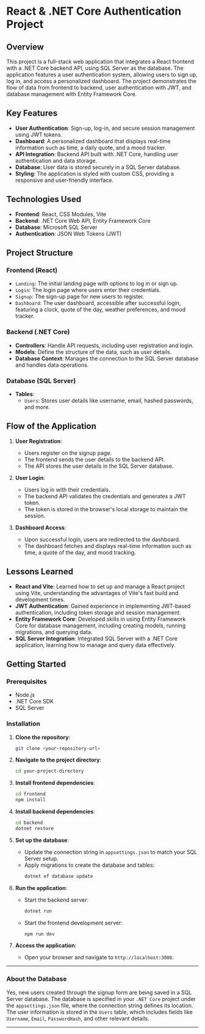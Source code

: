 # React & .NET Core Authentication Project

## Overview

This project is a full-stack web application that integrates a React frontend with a .NET Core backend API, using SQL Server as the database. The application features a user authentication system, allowing users to sign up, log in, and access a personalized dashboard. The project demonstrates the flow of data from frontend to backend, user authentication with JWT, and database management with Entity Framework Core.

## Key Features

- **User Authentication**: Sign-up, log-in, and secure session management using JWT tokens.
- **Dashboard**: A personalized dashboard that displays real-time information such as time, a daily quote, and a mood tracker.
- **API Integration**: Backend API built with .NET Core, handling user authentication and data storage.
- **Database**: User data is stored securely in a SQL Server database.
- **Styling**: The application is styled with custom CSS, providing a responsive and user-friendly interface.

## Technologies Used

- **Frontend**: React, CSS Modules, Vite
- **Backend**: .NET Core Web API, Entity Framework Core
- **Database**: Microsoft SQL Server
- **Authentication**: JSON Web Tokens (JWT)

## Project Structure

### Frontend (React)
- `Landing`: The initial landing page with options to log in or sign up.
- `Login`: The login page where users enter their credentials.
- `Signup`: The sign-up page for new users to register.
- `Dashboard`: The user dashboard, accessible after successful login, featuring a clock, quote of the day, weather preferences, and mood tracker.

### Backend (.NET Core)
- **Controllers**: Handle API requests, including user registration and login.
- **Models**: Define the structure of the data, such as user details.
- **Database Context**: Manages the connection to the SQL Server database and handles data operations.

### Database (SQL Server)
- **Tables**: 
  - `Users`: Stores user details like username, email, hashed passwords, and more.

## Flow of the Application

1. **User Registration**: 
   - Users register on the signup page.
   - The frontend sends the user details to the backend API.
   - The API stores the user details in the SQL Server database.

2. **User Login**:
   - Users log in with their credentials.
   - The backend API validates the credentials and generates a JWT token.
   - The token is stored in the browser's local storage to maintain the session.

3. **Dashboard Access**:
   - Upon successful login, users are redirected to the dashboard.
   - The dashboard fetches and displays real-time information such as time, a quote of the day, and mood tracking.

## Lessons Learned

- **React and Vite**: Learned how to set up and manage a React project using Vite, understanding the advantages of Vite's fast build and development times.
- **JWT Authentication**: Gained experience in implementing JWT-based authentication, including token storage and session management.
- **Entity Framework Core**: Developed skills in using Entity Framework Core for database management, including creating models, running migrations, and querying data.
- **SQL Server Integration**: Integrated SQL Server with a .NET Core application, learning how to manage and query data effectively.

## Getting Started

### Prerequisites

- Node.js
- .NET Core SDK
- SQL Server

### Installation

1. **Clone the repository**:
   ```bash
   git clone <your-repository-url>
   ```

2. **Navigate to the project directory**:
   ```bash
   cd your-project-directory
   ```

3. **Install frontend dependencies**:
   ```bash
   cd frontend
   npm install
   ```

4. **Install backend dependencies**:
   ```bash
   cd backend
   dotnet restore
   ```

5. **Set up the database**:
   - Update the connection string in `appsettings.json` to match your SQL Server setup.
   - Apply migrations to create the database and tables:
     ```bash
     dotnet ef database update
     ```

6. **Run the application**:
   - Start the backend server:
     ```bash
     dotnet run
     ```
   - Start the frontend development server:
     ```bash
     npm run dev
     ```

7. **Access the application**:
   - Open your browser and navigate to `http://localhost:3000`.

---

### About the Database

Yes, new users created through the signup form are being saved in a SQL Server database. The database is specified in your `.NET Core` project under the `appsettings.json` file, where the connection string defines its location. The user information is stored in the `Users` table, which includes fields like `Username`, `Email`, `PasswordHash`, and other relevant details.

---

